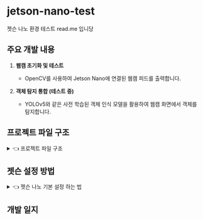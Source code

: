 # jetson-nano-test
젯슨 나노 환경 테스트 read.me 입니당
 
## 주요 개발 내용
1. **웹캠 초기화 및 테스트**
   - OpenCV를 사용하여 Jetson Nano에 연결된 웹캠 피드를  출력합니다.

2. **객체 탐지 통합 (테스트 중)**
   - YOLOv5와 같은 사전 학습된 객체 인식 모델을 활용하여 웹캠 화면에서 객체를 탐지합니다.

## 프로젝트 파일 구조
<details><summary>👈 프로젝트 파일 구조
</summary>
   
```plaintext
jetson-nano-test/
├── README.md               # 프로젝트 설명 문서
├── requirements.txt        # 프로젝트에서 사용하는 Python 라이브러리 목록
├── .gitignore              # Git에서 제외할 파일/폴더 목록
├── src/                    # 소스 코드 디렉토리
│   ├── main.py             # 메인 실행 파일 (학습 모델과 OpenCV 통합 코드)
│   ├── camera_test.py      # 웹캠 초기화 및 테스트 코드
│   ├── csi_camera_test.py  # csi 카메라 테스트 코드
```
</details>



## 젯슨 설정 방법
<details><summary> 👈  젯슨 나노 기본 설정 하는 법
</summary>
   
### - 젯슨 나노 기본 셋팅 사이트 - 
```plaintext
- nvidia developer 사이트             https://www.sdcard.org/downloads/formatter/ 
- SD카드 포맷 프로그램 사이트         https://developer.nvidia.com/embedded/downloads
- SD카드 이미지 로더 프로그램 사이트  https://www.balena.io/etcher/
```
### 순서대로 잘 따라 오기
### 1. SD 카드 포멧 하기 
### 2. OS 다운로드 (nvidia developer 에서 다운)
## 3. OS 이미지 읽기 (SD 카드에 저장 하는 단계)

![image](https://github.com/user-attachments/assets/4b4d3e50-8981-46e8-b525-0b13d052bb0b)

### 3-1. Flash from file 클릭 엔비디아에서 다운 받은 폴더 압축 해제 후 선택

![image](https://github.com/user-attachments/assets/224865b4-e5cf-4ef0-a341-27add03cc233)

### 3-2 .Select target 을 클릭해 SD카드를 선택하고 'Select' -> 완료 후 'Flash' 클릭


## 4. img 파일이 저장된 SD카드를 Jetson Nano에 연결한다.
  - 젯슨 나노 준비물(모니터, 키보드, 마우스, 전원, wifi 동글)

## 5. `system configuration` 에서 `continue` 를 클릭해 설정 시작
   - 언어 선택 = `English`
   - keyboard layout = `English(US)`
   - 와이 파이 연결하기
   - 지역 선택 = `seoul`
   - 사용자 정보 입력 =  `pick a username` , `paswword` 는 **무조건 기억하기**
   - APP Partition Size = `30422`   
   - SWAP File 생성 할지 선택
   - 전력 모드  = `MAXN`

## 6. swap 사이즈 변경   
 - 현재 사이즈 확인 `free -m`
 - `sudo gedit(nano, mousepad...)/etc/systemd/nvzramconfig.sh` 입력
 - `mem=$((("${totalmem}" / 2 / "${NRDEVICES}") * 1024))` 부분 찾기
 - `mem=$((("${totalmem}" / 2 / "${NRDEVICES}") * 1024 * 2))` 변경
 - 재부팅 후 확인 후
**이제 편하게 사용하기~**


 [기본 세팅시 참고](#[https://velog.io/@tilkoas35/Jetson-Nano-OS-%EC%84%A4%EC%B9%98-%EB%B0%8F-%EC%B4%88%EA%B8%B0-%EC%84%A4%EC%A0%95!](https://velog.io/@tilkoas35/Jetson-Nano-OS-설치-및-초기-설정))    
 [swap 사이즈 변경](#https://t-shaped-person.tistory.com/20)    


</details>

## 개발 일지
